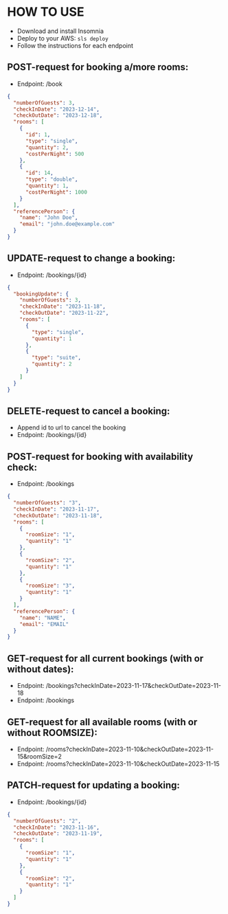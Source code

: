<!--
title: 'AWS NodeJS Example'
description: 'This template demonstrates how to deploy a NodeJS function running on AWS Lambda using the traditional Serverless Framework.'
layout: Doc
framework: v3
platform: AWS
language: nodeJS
priority: 1
authorLink: 'https://github.com/serverless'
authorName: 'Serverless, inc.'
authorAvatar: 'https://avatars1.githubusercontent.com/u/13742415?s=200&v=4'
-->

# HOW TO USE

- Download and install Insomnia
- Deploy to your AWS: `sls deploy`
- Follow the instructions for each endpoint

## POST-request for booking a/more rooms:

- Endpoint: /book

```json
{
  "numberOfGuests": 3,
  "checkInDate": "2023-12-14",
  "checkOutDate": "2023-12-18",
  "rooms": [
    {
      "id": 1,
      "type": "single",
      "quantity": 2,
      "costPerNight": 500
    },
    {
      "id": 14,
      "type": "double",
      "quantity": 1,
      "costPerNight": 1000
    }
  ],
  "referencePerson": {
    "name": "John Doe",
    "email": "john.doe@example.com"
  }
}
```

## UPDATE-request to change a booking:

- Endpoint: /bookings/{id}

```json
{
  "bookingUpdate": {
    "numberOfGuests": 3,
    "checkInDate": "2023-11-18",
    "checkOutDate": "2023-11-22",
    "rooms": [
      {
        "type": "single",
        "quantity": 1
      },
      {
        "type": "suite",
        "quantity": 2
      }
    ]
  }
}
```

## DELETE-request to cancel a booking:

- Append id to url to cancel the booking
- Endpoint: /bookings/{id}

## POST-request for booking with availability check:

- Endpoint: /bookings

```json
{
  "numberOfGuests": "3",
  "checkInDate": "2023-11-17",
  "checkOutDate": "2023-11-18",
  "rooms": [
    {
      "roomSize": "1",
      "quantity": "1"
    },
    {
      "roomSize": "2",
      "quantity": "1"
    },
    {
      "roomSize": "3",
      "quantity": "1"
    }
  ],
  "referencePerson": {
    "name": "NAME",
    "email": "EMAIL"
  }
}
```

## GET-request for all current bookings (with or without dates):

- Endpoint: /bookings?checkInDate=2023-11-17&checkOutDate=2023-11-18
- Endpoint: /bookings

## GET-request for all available rooms (with or without ROOMSIZE):

- Endpoint: /rooms?checkInDate=2023-11-10&checkOutDate=2023-11-15&roomSize=2
- Endpoint: /rooms?checkInDate=2023-11-10&checkOutDate=2023-11-15

## PATCH-request for updating a booking:

- Endpoint: /bookings/{id}

```json
{
  "numberOfGuests": "2",
  "checkInDate": "2023-11-16",
  "checkOutDate": "2023-11-19",
  "rooms": [
    {
      "roomSize": "1",
      "quantity": "1"
    },
    {
      "roomSize": "2",
      "quantity": "1"
    }
  ]
}
```
